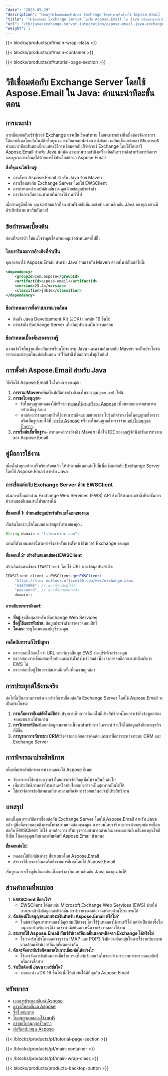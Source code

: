 ```yaml
---
"date": "2025-05-29"
"description": "เรียนรู้วิธีเชื่อมต่อกับเซิร์ฟเวอร์ Exchange ได้อย่างราบรื่นโดยใช้ Aspose.Email สำหรับ Java ปฏิบัติตามคู่มือที่ครอบคลุมนี้เพื่อจัดการการโต้ตอบอีเมลโดยอัตโนมัติและบูรณาการแอปพลิเคชันของคุณกับแพลตฟอร์มการส่งข้อความของ Microsoft"
"title": "วิธีเชื่อมต่อกับ Exchange Server โดยใช้ Aspose.Email ใน Java พร้อมคำแนะนำทีละขั้นตอน"
"url": "/th/java/exchange-server-integration/aspose-email-java-exchange-server-connection/"
"weight": 1
---
```


{{< blocks/products/pf/main-wrap-class >}}

{{< blocks/products/pf/main-container >}}

{{< blocks/products/pf/tutorial-page-section >}}
# วิธีเชื่อมต่อกับ Exchange Server โดยใช้ Aspose.Email ใน Java: คำแนะนำทีละขั้นตอน

## การแนะนำ

การเชื่อมต่อกับเซิร์ฟเวอร์ Exchange อาจเป็นเรื่องท้าทาย โดยเฉพาะอย่างยิ่งเมื่อต้องจัดการการโต้ตอบอีเมลโดยอัตโนมัติหรือบูรณาการกับแพลตฟอร์มการส่งข้อความอันแข็งแกร่งของ Microsoft คำแนะนำทีละขั้นตอนนี้จะแสดงวิธีการเชื่อมต่อกับเซิร์ฟเวอร์ Exchange โดยใช้ไลบรารี Aspose.Email สำหรับ Java นักพัฒนาจะสามารถเข้าถึงเครื่องมืออันทรงพลังสำหรับการจัดการและบูรณาการอีเมลได้ด้วยการใช้ประโยชน์จาก Aspose.Email

**สิ่งที่คุณจะได้เรียนรู้:**
- การตั้งค่า Aspose.Email สำหรับ Java ด้วย Maven
- การเชื่อมต่อกับ Exchange Server โดยใช้ EWSClient
- การกำหนดค่าแอปพลิเคชันของคุณด้วยข้อมูลประจำตัว
- การจัดการกับความท้าทายในการใช้งานทั่วไป

เมื่ออ่านคู่มือนี้จบ คุณจะพร้อมแล้วที่จะผสานฟังก์ชันอีเมลเข้ากับแอปพลิเคชัน Java ของคุณอย่างมีประสิทธิภาพ มาเริ่มกันเลย!

## ข้อกำหนดเบื้องต้น

ก่อนที่จะดำน้ำ ให้แน่ใจว่าคุณได้ครอบคลุมข้อกำหนดต่อไปนี้:

### ไลบรารีและการอ้างอิงที่จำเป็น
คุณจะต้องใช้ Aspose.Email สำหรับ Java รวมเข้ากับ Maven ด้วยสไนปเป็ตต่อไปนี้:

```xml
<dependency>
    <groupId>com.aspose</groupId>
    <artifactId>aspose-email</artifactId>
    <version>25.4</version>
    <classifier>jdk16</classifier>
</dependency>
```

### ข้อกำหนดการตั้งค่าสภาพแวดล้อม
- ติดตั้ง Java Development Kit (JDK) เวอร์ชัน 16 ขึ้นไป
- การเข้าถึง Exchange Server เพื่อวัตถุประสงค์ในการทดสอบ

### ข้อกำหนดเบื้องต้นของความรู้
ความเข้าใจพื้นฐานเกี่ยวกับการเขียนโปรแกรม Java และความคุ้นเคยกับ Maven จะเป็นประโยชน์ เราจะแนะนำคุณในแต่ละขั้นตอน ทำให้เข้าถึงได้แม้กระทั่งผู้เริ่มต้น!

## การตั้งค่า Aspose.Email สำหรับ Java

วิธีเริ่มใช้ Aspose.Email ในโครงการของคุณ:
1. **การรวม Maven**เพิ่มสไนปเป็ตการอ้างอิงลงในของคุณ `pom.xml` ไฟล์.
2. **การขอใบอนุญาต**-
   - รับใบอนุญาตทดลองใช้ฟรีจาก [ทดลองใช้งานฟรีของ Aspose](https://releases.aspose.com/email/java/) เพื่อทดสอบความสามารถอย่างเต็มรูปแบบ
   - หากต้องการทดสอบหรือใช้งานการผลิตแบบขยายเวลา โปรดพิจารณาซื้อใบอนุญาตชั่วคราวหรือเต็มรูปแบบได้ที่ [การซื้อ Aspose](https://purchase.aspose.com/buy) หรือขอใบอนุญาตชั่วคราวจาก [หน้าใบอนุญาตชั่วคราว](https://purchase-aspose.com/temporary-license/).
3. **การเริ่มต้นขั้นพื้นฐาน**-
   กำหนดค่าการอ้างอิง Maven เพื่อให้ IDE ของคุณรู้จักฟังก์ชันการทำงานของ Aspose.Email

## คู่มือการใช้งาน

เมื่อตั้งค่าทุกอย่างเสร็จเรียบร้อยแล้ว ให้ทำตามขั้นตอนต่อไปนี้เพื่อเชื่อมต่อกับ Exchange Server โดยใช้ Aspose.Email สำหรับ Java

### การเชื่อมต่อกับ Exchange Server ด้วย EWSClient
เน้นการเชื่อมต่อผ่าน Exchange Web Services (EWS) API ช่วยให้สามารถเข้าถึงฟังก์ชันการทำงานของอีเมลผ่านโปรแกรมได้

#### ขั้นตอนที่ 1: กำหนดข้อมูลประจำตัวและโดเมนของคุณ
เริ่มต้นโดยระบุชื่อโดเมนและข้อมูลรับรองของคุณ:

```java
String domain = "litwareinc.com";
```
แทนที่ตัวแทนเหล่านี้ด้วยค่าจริงสำหรับการตั้งค่าเซิร์ฟเวอร์ Exchange ของคุณ

#### ขั้นตอนที่ 2: สร้างอินสแตนซ์ของ IEWSClient
สร้างอินสแตนซ์ของ `IEWSClient` โดยใช้ URL และข้อมูลประจำตัว:

```java
IEWSClient client = EWSClient.getEWSClient(
    "https://อีเมล: outlook.office365.com/ews/exchange.asmx
    "username", // แทนที่ด้วยชื่อผู้ใช้จริง
    "password", // แทนที่ด้วยรหัสผ่านจริง
    domain);
```

#### การอธิบายพารามิเตอร์:
- **ที่อยู่**:จุดสิ้นสุดสำหรับ Exchange Web Services
- **ชื่อผู้ใช้และรหัสผ่าน**: ข้อมูลประจำตัวการตรวจสอบสิทธิ์
- **โดเมน**: ระบุโดเมนของบัญชีของคุณ

### เคล็ดลับการแก้ไขปัญหา
- ตรวจสอบให้แน่ใจว่า URL ตรงกับจุดสิ้นสุด EWS ของเซิร์ฟเวอร์ของคุณ
- ตรวจสอบการเชื่อมต่อเครือข่ายและการตั้งค่าไฟร์วอลล์ เนื่องจากอาจบล็อกการเข้าถึงบริการ EWS ได้
- ตรวจสอบชื่อผู้ใช้และรหัสผ่านอีกครั้งเพื่อความถูกต้อง

## การประยุกต์ใช้งานจริง
ต่อไปนี้เป็นสถานการณ์บางอย่างที่การเชื่อมต่อกับ Exchange Server โดยใช้ Aspose.Email จะเป็นประโยชน์:
1. **การเก็บถาวรอีเมล์อัตโนมัติ**ปรับปรุงการเก็บถาวรอีเมลให้มีประสิทธิภาพโดยการเข้าถึงข้อมูลกล่องจดหมายผ่านโปรแกรม
2. **การวิเคราะห์อีเมล์**:แยกข้อมูลเมตาและเนื้อหาสำหรับการวิเคราะห์ ช่วยให้ได้ข้อมูลเชิงลึกทางธุรกิจที่ดีขึ้น
3. **การบูรณาการกับระบบ CRM**:ซิงค์รายละเอียดการติดต่อและการสื่อสารระหว่างระบบ CRM และ Exchange Server

## การพิจารณาประสิทธิภาพ
เพื่อเพิ่มประสิทธิภาพการทำงานขณะใช้ Aspose อีเมล:
- จัดการการใช้หน่วยความจำโดยการกำจัดวัตถุเมื่อไม่จำเป็นอีกต่อไป
- เพิ่มประสิทธิภาพการโทรผ่านเครือข่ายโดยแบ่งคำขอเป็นชุดหากเป็นไปได้
- ใช้การจัดการข้อผิดพลาดที่เหมาะสมเพื่อจัดการข้อยกเว้นอย่างมีประสิทธิภาพ

## บทสรุป
ตอนนี้คุณทราบวิธีการเชื่อมต่อกับ Exchange Server โดยใช้ Aspose.Email สำหรับ Java แล้ว คู่มือนี้ครอบคลุมถึงการตั้งค่าสภาพแวดล้อมของคุณ การรวมไลบรารี และการนำกลยุทธ์การเชื่อมต่อกับ EWSClient ไปใช้ หากต้องการปรับปรุงความสามารถด้านอีเมลของแอปพลิเคชันของคุณให้ดียิ่งขึ้น ให้ลองดูคุณลักษณะเพิ่มเติมที่ Aspose.Email นำเสนอ

**ขั้นตอนต่อไป:**
- ทดลองใช้ฟังก์ชันต่างๆ ที่นำเสนอโดย Aspose.Email
- สำรวจวิธีการส่งอีเมลหรือดึงรายการอีเมลโดยใช้ Aspose.Email

เริ่มบูรณาการโซลูชั่นอีเมลอันแข็งแกร่งลงในแอปพลิเคชัน Java ของคุณวันนี้!

## ส่วนคำถามที่พบบ่อย
1. **EWSClient คืออะไร?**
   - EWSClient โต้ตอบกับ Microsoft Exchange Web Services (EWS) ช่วยให้สามารถเข้าถึงข้อมูลและฟังก์ชันการทำงานของกล่องจดหมายผ่านโปรแกรมได้
2. **ฉันต้องมีใบอนุญาตแบบชำระเงินสำหรับ Aspose.Email หรือไม่?**
   - ในขณะที่คุณสามารถลองใช้คุณสมบัติต่างๆ โดยใช้รุ่นทดลองใช้งานฟรีได้ แต่จำเป็นต้องซื้อใบอนุญาตสำหรับการใช้งานเชิงพาณิชย์นอกเหนือจากช่วงทดลองใช้งาน
3. **สามารถใช้ Aspose.Email กับเซิร์ฟเวอร์อีเมลอื่นนอกเหนือจาก Exchange ได้หรือไม่**
   - ใช่ รองรับโปรโตคอลต่างๆ เช่น IMAP และ POP3 จึงมีความยืดหยุ่นในการใช้งานกับสภาพแวดล้อมเซิร์ฟเวอร์อีเมลที่แตกต่างกัน
4. **ฉันจะจัดการกับข้อผิดพลาดในการเชื่อมต่อได้อย่างไร**
   - ใช้การจัดการข้อผิดพลาดที่แข็งแกร่งเพื่อจับข้อยกเว้นในระหว่างกระบวนการตรวจสอบสิทธิ์หรือการสื่อสาร
5. **จำเป็นต้องมี Java เวอร์ชันใด?**
   - ขอแนะนำ JDK 16 ขึ้นไปเพื่อให้เข้ากันได้ดีที่สุดกับ Aspose.Email

## ทรัพยากร
- [เอกสารประกอบอีเมล์ Aspose](https://reference.aspose.com/email/java/)
- [ดาวน์โหลดอีเมล์ Aspose](https://releases.aspose.com/email/java/)
- [ซื้อใบอนุญาต](https://purchase.aspose.com/buy)
- [ใบอนุญาตทดลองใช้งานฟรี](https://releases.aspose.com/email/java/)
- [การขอใบอนุญาตชั่วคราว](https://purchase.aspose.com/temporary-license/)
- [ฟอรั่มสนับสนุน Aspose](https://forum.aspose.com/c/email/10)

{{< /blocks/products/pf/tutorial-page-section >}}

{{< /blocks/products/pf/main-container >}}

{{< /blocks/products/pf/main-wrap-class >}}

{{< blocks/products/products-backtop-button >}}